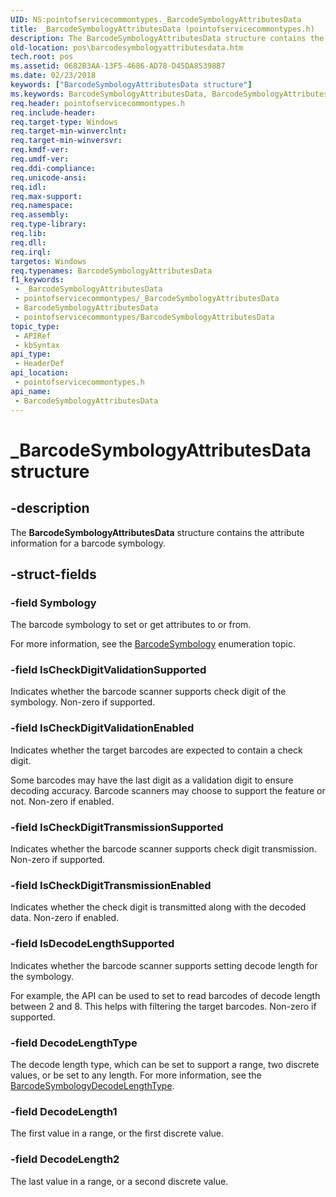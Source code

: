 ```yaml
---
UID: NS:pointofservicecommontypes._BarcodeSymbologyAttributesData
title: _BarcodeSymbologyAttributesData (pointofservicecommontypes.h)
description: The BarcodeSymbologyAttributesData structure contains the attribute information for a barcode symbology.
old-location: pos\barcodesymbologyattributesdata.htm
tech.root: pos
ms.assetid: 0682B3AA-13F5-4686-AD78-D45DA85398B7
ms.date: 02/23/2018
keywords: ["BarcodeSymbologyAttributesData structure"]
ms.keywords: BarcodeSymbologyAttributesData, BarcodeSymbologyAttributesData structure, _BarcodeSymbologyAttributesData, pointofservicecommontypes/BarcodeSymbologyAttributesData, pos.barcodesymbologyattributesdata
req.header: pointofservicecommontypes.h
req.include-header: 
req.target-type: Windows
req.target-min-winverclnt: 
req.target-min-winversvr: 
req.kmdf-ver: 
req.umdf-ver: 
req.ddi-compliance: 
req.unicode-ansi: 
req.idl: 
req.max-support: 
req.namespace: 
req.assembly: 
req.type-library: 
req.lib: 
req.dll: 
req.irql: 
targetos: Windows
req.typenames: BarcodeSymbologyAttributesData
f1_keywords:
 - _BarcodeSymbologyAttributesData
 - pointofservicecommontypes/_BarcodeSymbologyAttributesData
 - BarcodeSymbologyAttributesData
 - pointofservicecommontypes/BarcodeSymbologyAttributesData
topic_type:
 - APIRef
 - kbSyntax
api_type:
 - HeaderDef
api_location:
 - pointofservicecommontypes.h
api_name:
 - BarcodeSymbologyAttributesData
---
```


# _BarcodeSymbologyAttributesData structure


## -description

The <b>BarcodeSymbologyAttributesData</b> structure contains the attribute information  for a barcode symbology.

## -struct-fields

### -field Symbology

The barcode symbology  to set or get attributes to or from.

For more information, see the <a href="/windows-hardware/drivers/ddi/pointofservicecommontypes/ne-pointofservicecommontypes-_barcodesymbology">BarcodeSymbology</a> enumeration topic.

### -field IsCheckDigitValidationSupported

Indicates whether the barcode scanner supports check digit of the symbology. Non-zero if supported.

### -field IsCheckDigitValidationEnabled

Indicates whether the target barcodes are expected to contain a check digit.

Some barcodes may have the last digit as a validation digit to ensure  decoding accuracy.  Barcode scanners may choose to support the feature or not. Non-zero if enabled.

### -field IsCheckDigitTransmissionSupported

Indicates whether the barcode scanner supports check digit transmission. Non-zero if supported.

### -field IsCheckDigitTransmissionEnabled

Indicates whether the check digit is transmitted along with the decoded data. Non-zero if enabled.

### -field IsDecodeLengthSupported

Indicates whether the barcode scanner supports setting decode length for the symbology.

For example, the API can be used to set to read barcodes of decode length between 2 and 8.  This helps with filtering the target barcodes. Non-zero if supported.

### -field DecodeLengthType

 The decode length type, which can be set to support a range, two discrete values, or be set to any length.
 For more information, see the <a href="/windows-hardware/drivers/ddi/pointofservicecommontypes/ne-pointofservicecommontypes-_barcodesymbologydecodelengthtype">BarcodeSymbologyDecodeLengthType</a>.

### -field DecodeLength1

The first  value in a range, or the  first  discrete value.

### -field DecodeLength2

The last value in a range, or a second discrete value.
